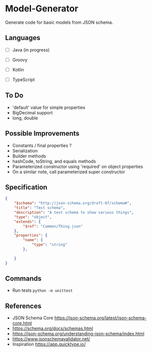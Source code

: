 # Model-Generator


Generate code for basic models from JSON schema. 


## Languages
- [ ] Java (in progress)
- [ ] Groovy
- [ ] Kotlin
- [ ] TypeScript


## To Do
* 'default' value for simple properties
* BigDecimal support
* long, double


## Possible Improvements
* Constants / final properties ?
* Serialization
* Builder methods
* hashCode, toString, and equals methods
* Parameterized constructor using 'required' on object properties
* On a similar note, call parameterized super constructor


## Specification
```JSON
{
    "$schema": "http://json-schema.org/draft-07/schema#",
    "title": "Test schema",
    "description": "A test schema to show various things",
    "type": "object",
    "extends": {
        "$ref": "Common/Thing.json"
    },
    "properties": {
        "name": {
            "type": "string"
        },
        
    }
}
```


## Commands
* Run tests ```python -m unittest```


## References
* JSON Schema Core https://json-schema.org/latest/json-schema-core.html
* https://schema.org/docs/schemas.html
* https://json-schema.org/understanding-json-schema/index.html
* https://www.jsonschemavalidator.net/
* Inspiration https://app.quicktype.io/